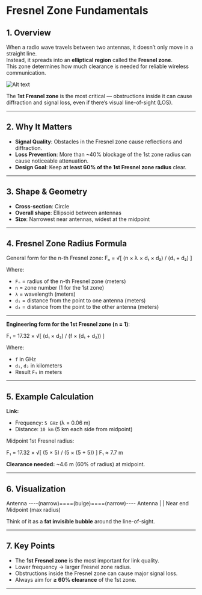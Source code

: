 # Fresnel Zone Fundamentals

## 1. Overview
When a radio wave travels between two antennas, it doesn’t only move in a straight line.  
Instead, it spreads into an **elliptical region** called the **Fresnel zone**.  
This zone determines how much clearance is needed for reliable wireless communication.

![Alt text](path_or_url "Optional title")


The **1st Fresnel zone** is the most critical — obstructions inside it can cause diffraction and signal loss, even if there’s visual line-of-sight (LOS).

---

## 2. Why It Matters
- **Signal Quality**: Obstacles in the Fresnel zone cause reflections and diffraction.
- **Loss Prevention**: More than ~40% blockage of the 1st zone radius can cause noticeable attenuation.
- **Design Goal**: Keep **at least 60% of the 1st Fresnel zone radius** clear.

---

## 3. Shape & Geometry
- **Cross-section**: Circle  
- **Overall shape**: Ellipsoid between antennas  
- **Size**: Narrowest near antennas, widest at the midpoint

---

## 4. Fresnel Zone Radius Formula

General form for the n-th Fresnel zone:
Fₙ = √[ (n × λ × d₁ × d₂) / (d₁ + d₂) ]


Where:
- `Fₙ` = radius of the n-th Fresnel zone (meters)
- `n` = zone number (1 for the 1st zone)
- `λ` = wavelength (meters)
- `d₁` = distance from the point to one antenna (meters)
- `d₂` = distance from the point to the other antenna (meters)

---

**Engineering form for the 1st Fresnel zone (n = 1)**:

F₁ = 17.32 × √[ (d₁ × d₂) / (f × (d₁ + d₂)) ]


Where:
- `f` in GHz
- `d₁`, `d₂` in kilometers
- Result `F₁` in meters

---

## 5. Example Calculation
**Link:**
- Frequency: `5 GHz` (λ = 0.06 m)
- Distance: `10 km` (5 km each side from midpoint)

Midpoint 1st Fresnel radius:

F₁ = 17.32 × √[ (5 × 5) / (5 × (5 + 5)) ]
F₁ ≈ 7.7 m


**Clearance needed:** ~4.6 m (60% of radius) at midpoint.

---

## 6. Visualization

Antenna ----(narrow)====(bulge)====(narrow)---- Antenna
| |
Near end Midpoint (max radius)


Think of it as a **fat invisible bubble** around the line-of-sight.

---

## 7. Key Points
- The **1st Fresnel zone** is the most important for link quality.
- Lower frequency → larger Fresnel zone radius.
- Obstructions inside the Fresnel zone can cause major signal loss.
- Always aim for **≥ 60% clearance** of the 1st zone.

---



